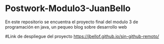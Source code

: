 # Postwork-Modulo3-JuanBello
En este repositorio se encuentra el proyecto final del modulo 3 de programación en java, un pequeo blog sobre desarrollo web

#Link de despliegue del proyecto
https://jbellof.github.io/sin-github-remoto/
